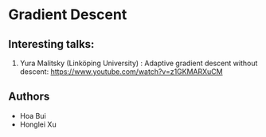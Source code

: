 # Gradient Descent

## Interesting talks: 

1. Yura Malitsky (Linköping University) : Adaptive gradient descent without descent: https://www.youtube.com/watch?v=z1GKMARXuCM

## Authors

- Hoa Bui
- Honglei Xu
